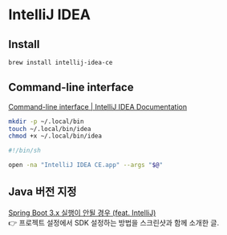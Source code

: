 # IntelliJ IDEA

## Install

```bash
brew install intellij-idea-ce
```

## Command-line interface

[Command-line interface | IntelliJ IDEA Documentation](https://www.jetbrains.com/help/idea/working-with-the-ide-features-from-command-line.html)

```bash
mkdir -p ~/.local/bin
touch ~/.local/bin/idea
chmod +x ~/.local/bin/idea
```

```bash
#!/bin/sh

open -na "IntelliJ IDEA CE.app" --args "$@"
```

## Java 버전 지정

[Spring Boot 3.x 실행이 안될 경우 (feat. IntelliJ)](https://jojoldu.tistory.com/698) \
👉 프로젝트 설정에서 SDK 설정하는 방법을 스크린샷과 함께 소개한 글.
